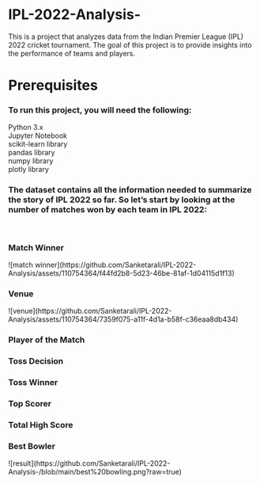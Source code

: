 # IPL-2022-Analysis-
This is a project that analyzes data from the Indian Premier League (IPL) 2022 cricket tournament. The goal of this project is to provide insights into the performance of teams and players.

# Prerequisites
<h3>To run this project, you will need the following:<br></h3>

Python 3.x<br>
Jupyter Notebook<br>
scikit-learn library<br>
pandas library<br>
numpy library<br> 
plotly library<br>
<h3>The dataset contains all the information needed to summarize the story of IPL 2022 so far. So let’s start by looking at the number of matches won by each team in IPL 2022:</h3><br>

<h3>Match Winner</h3>
![match winner](https://github.com/Sanketarali/IPL-2022-Analysis/assets/110754364/f44fd2b8-5d23-46be-81af-1d04115d1f13)

<h3>Venue</h3> ![venue](https://github.com/Sanketarali/IPL-2022-Analysis/assets/110754364/7359f075-a11f-4d1a-b58f-c36eaa8db434)

<h3>Player of the Match</h3>

<h3>Toss Decision</h3>

<h3>Toss Winner</h3>

<h3>Top Scorer</h3>

<h3>Total High Score</h3>

<h3>Best Bowler</h3>
![result](https://github.com/Sanketarali/IPL-2022-Analysis-/blob/main/best%20bowling.png?raw=true)



